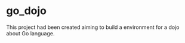 # go_dojo
This project had been created aiming to build a environment for a dojo about Go language.
